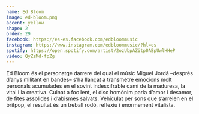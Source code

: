 ```yaml
---
name: Ed Bloom
image: ed-bloom.png
accent: yellow
shape: 2
order: 29
facebook: https://es-es.facebook.com/edbloommusic
instagram: https://www.instagram.com/edbloommusic/?hl=es
spotify: https://open.spotify.com/artist/2ozUbpAZitp0ABpUwlHHeP
video: QyZzMd-fpZg
---
```


Ed Bloom és el personatge darrere del qual el músic Miguel Jordá –després d’anys militant en bandes– s’ha llançat a transmetre emocions molt personals acumulades en el sovint indesxifrable camí de la maduresa, la vital i la creativa. Cuinat a foc lent, el disc homònim parla d’amor i desamor, de fites assolides i d’abismes salvats. Vehiculat per sons que s’arrelen en el britpop, el resultat és un treball rodó, reflexiu i enormement vitalista.